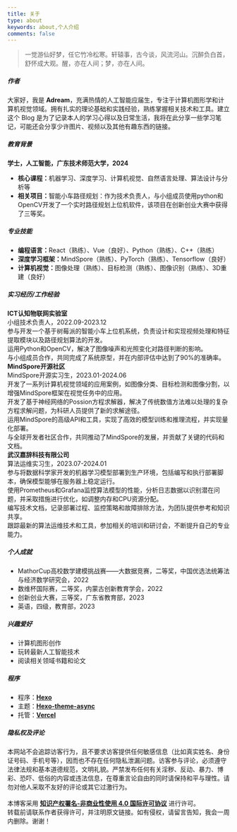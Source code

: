 ```yaml
---
title: 关于
type: about
keywords: about,个人介绍
comments: false
---
```


<div class="row trm-scroll-animation trm-active-el" style="margin-bottom: var(--card-bottom-card);">
    <div class="col-lg-12">
        <blockquote>一觉游仙好梦，任它竹冷松寒。轩辕事，古今谈，风流河山。沉醉负白首，舒怀成大观。醒，亦在人间；梦，亦在人间。</blockquote>
    </div>
</div>

<div class="row trm-scroll-animation" >
    <div class="col-lg-12">
        <h5 class="trm-title-with-divider">作者 <span data-number="01"></span></h5>
        <div class="trm-card trm-active-el">
            大家好，我是 
            <strong>Adream</strong>，充满热情的人工智能应届生，专注于计算机图形学和计算机视觉领域。拥有扎实的理论基础和实践经验，熟练掌握相关技术和工具。建立这个 Blog 是为了记录本人的学习心得以及日常生活，我将在此分享一些学习笔记，可能还会分享少许图片、视频以及其他有趣东西的链接。
        </div>
    </div>
</div>

<div class="row trm-scroll-animation" >
    <div class="col-lg-12">
        <h5 class="trm-title-with-divider">教育背景 <span data-number="02"></span></h5>
        <div class="trm-card trm-active-el">
            <strong>学士，人工智能，广东技术师范大学，2024</strong>
            <ul class="trm-list">
                <li><strong>核心课程：</strong>机器学习、深度学习、计算机视觉、自然语言处理、算法设计与分析等</li>
                <li><strong>相关项目：</strong>智能小车路径规划：作为技术负责人，与小组成员使用python和OpenCV开发了一个实时路径规划上位机软件，该项目在创新创业大赛中获得了三等奖。</li>
            </ul>
        </div>
    </div>
</div>

<div class="row trm-scroll-animation" >
    <div class="col-lg-12">
        <h5 class="trm-title-with-divider">专业技能<span data-number="03"></span></h5>
        <div class="trm-card trm-active-el">
            <ul class="trm-list">
                <li><strong>编程语言：</strong>React（熟练）、Vue（良好）、Python（熟练）、C++（熟练）</li>
                <li><strong>深度学习框架：</strong>MindSpore（熟练）、PyTorch（熟练）、Tensorflow（良好）</li>
                <li><strong>计算机视觉：</strong>图像处理（熟练）、目标检测（熟练）、图像识别（熟练）、3D重建（良好）</li>
            </ul>
        </div>
    </div>
</div>

<div class="row trm-scroll-animation" >
    <div class="col-lg-12">
        <h5 class="trm-title-with-divider">实习经历/工作经验<span data-number="04"></span></h5>
        <div class="trm-card trm-active-el">
            <strong>ICT认知物联网实验室</strong><br/>
            小组技术负责人，2022.09-2023.12<br/>
            参与开发一个基于树莓派的智能小车上位机系统，负责设计和实现视频处理和特征提取模块以及路径规划算法的开发。<br/>
            运用Python和OpenCV，解决了图像噪声和光照变化对路径判断的影响。<br/>
            与小组成员合作，共同完成了系统原型，并在内部评估中达到了90%的准确率。<br/>
        </div>
        <div class="trm-card trm-active-el">
            <strong>MindSpore开源社区</strong><br/>
            MindSpore开源实习生，2023.01-2024.06<br/>
            开发了一系列计算机视觉领域的应用案例，如图像分类、目标检测和图像分割，以增强MindSpore框架在视觉任务中的应用。<br/>
            开发了基于神经网络的Possion方程求解器，解决了传统数值方法难以处理的复杂方程求解问题，为科研人员提供了新的求解途径。<br/>
            运用MindSpore的高级API和工具，实现了高效的模型训练和推理流程，并实现量化部署。<br/>
            与全球开发者社区合作，共同推动了MindSpore的发展，并贡献了关键的代码和文档。<br/>
        </div>
        <div class="trm-card trm-active-el">
            <strong>武汉嘉辞科技有限公司</strong><br/>
            算法运维实习生，2023.07-2024.01<br/>
            参与将数据科学家开发的机器学习模型部署到生产环境，包括编写和执行部署脚本，确保模型能够在服务器上稳定运行。<br/>
            使用Prometheus和Grafana监控算法模型的性能，分析日志数据以识别潜在问题，并采取措施进行优化，如调整内存和CPU资源分配。<br/>
            编写技术文档，记录部署过程、监控策略和故障排除方法，为团队提供参考和知识共享。<br/>
            跟踪最新的算法运维技术和工具，参加相关的培训和研讨会，不断提升自己的专业能力。<br/>
        </div>
    </div>
</div>

<!-- <div class="row trm-scroll-animation" >
    <div class="col-lg-12">
        <h5 class="trm-title-with-divider">项目经验 <span data-number="05"></span></h5>
        <div class="trm-card trm-active-el">
            大家好，我是 <strong>Adream</strong>，很高兴您能在浩瀚如烟的互联网世界里发现这个博客，更感谢您能够饶有兴致地浏览这个页面。建立这个 Blog 是出于兴趣爱好，我将在此分会分享一些学习笔记，可能还会分享少许图片、视频以及其他有趣东西的链接。
        </div>
    </div>
</div> -->

<div class="row trm-scroll-animation">
    <div class="col-lg-12">
        <h5 class="trm-title-with-divider">个人成就 <span data-number="05"></span></h5>
        <div class="trm-card trm-active-el">
            <ul class="trm-list">
                <li>MathorCup高校数学建模挑战赛——大数据竞赛，二等奖，中国优选法统筹法与经济数学研究会，2022</li>
                <li>数维杯国际赛，二等奖，内蒙古创新教育学会，2022</li>
                <li>创新创业大赛，三等奖，广东省教育部，2023</li>
                <li>英语，四级，教育部，2023</li>
            </ul>
        </div>
    </div>
</div>

<div class="row trm-scroll-animation">
    <div class="col-lg-12">
        <h5 class="trm-title-with-divider">兴趣爱好 <span data-number="06"></span></h5>
        <div class="trm-card trm-active-el">
            <ul class="trm-list">
                <li>计算机图形创作</li>
                <li>玩转最新人工智能技术</li>
                <li>阅读相关领域书籍和论文</li>
            </ul>
        </div>
    </div>
</div>

<div class="row trm-scroll-animation">
    <div class="col-lg-12">
        <h5 class="trm-title-with-divider">程序 <span data-number="07"></span></h5>
        <div class="trm-card trm-active-el">
            <ul class="trm-list">
                <li>程序：<a href="https://hexo.io" style="font-weight:700" target="_blank" rel="nofollow">Hexo</a></li>
                <li>主题：<a href="https://github.com/MaLuns/hexo-theme-async" style="font-weight:700" target="_blank" rel="nofollow">Hexo-theme-async</a></li>
                <li>托管：<a href="https://vercel.com" style="font-weight:700" target="_blank" rel="nofollow">Vercel</a></li>
            </ul>
        </div>
    </div>
</div>

<div class="row trm-scroll-animation">
    <div class="col-lg-12">
        <h5 class="trm-title-with-divider">隐私权及评论 <span data-number="08"></span></h5>
        <div class="trm-card trm-active-el">
            本网站不会追踪访客行为，且不要求访客提供任何敏感信息（比如真实姓名、身份证号码、手机号等），因而也不存在任何隐私泄漏问题。访客参与评论，必须遵守法律法规和基本道德规范，文明礼貌。严禁发布任何有关淫秽、反动、暴力、博彩、恐吓、低俗的内容或违法信息，在尊重言论自由的同时请保持和平与理性。请勿对他人采取不友好的评论或其它过激行为。
            <br><br>
            本博客采用 <strong><a target="_blank" rel="noopener" href="https://creativecommons.org/licenses/by-nc-sa/4.0/deed.zh">知识产权署名-非商业性使用 4.0 国际许可协议</a></strong> 进行许可。
            <br>转载前请联系作者获得许可，并注明原文链接。如有侵权，请留言告知，我会一周内删除。谢谢！
        </div>
    </div>
</div>
